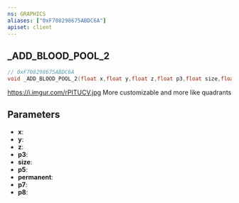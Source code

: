 ```yaml
---
ns: GRAPHICS
aliases: ["0xF708298675ABDC6A"]
apiset: client
---
```

## _ADD_BLOOD_POOL_2

```c
// 0xF708298675ABDC6A
void _ADD_BLOOD_POOL_2(float x,float y,float z,float p3,float size,float p5,BOOL permanent,float p7,BOOL p8);
```

https://i.imgur.com/rPITUCV.jpg
More customizable and more like quadrants

## Parameters
* **x**:
* **y**:
* **z**:
* **p3**:
* **size**:
* **p5**:
* **permanent**:
* **p7**:
* **p8**:



